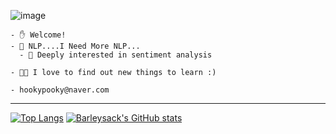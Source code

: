 
![image](https://user-images.githubusercontent.com/56079922/142782913-f1db58b9-710e-4c85-b12d-7edf50e11621.png)                                              



```
- ✋ Welcome!
- 📖 NLP....I Need More NLP...
  - 🧠 Deeply interested in sentiment analysis

- 👨‍🎓 I love to find out new things to learn :)

- hookypooky@naver.com
```
---

[![Top Langs](https://github-readme-stats.vercel.app/api/top-langs/?username=barleysack&langs_count=3)](https://github.com/anuraghazra/github-readme-stats)
[![Barleysack's GitHub stats](https://github-readme-stats.vercel.app/api?username=barleysack)](https://github.com/anuraghazra/github-readme-stats)

